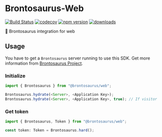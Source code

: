 # Brontosaurus-Web

[![Build Status](https://travis-ci.com/SudoDotDog/Brontosaurus-Web.svg?branch=master)](https://travis-ci.com/SudoDotDog/Brontosaurus-Web)
[![codecov](https://codecov.io/gh/SudoDotDog/Brontosaurus-Web/branch/master/graph/badge.svg)](https://codecov.io/gh/SudoDotDog/Brontosaurus-Web)
[![npm version](https://badge.fury.io/js/%40brontosaurus%2Fweb.svg)](https://badge.fury.io/js/%40brontosaurus%2Fweb)
[![downloads](https://img.shields.io/npm/dm/@brontosaurus/web.svg)](https://www.npmjs.com/package/@brontosaurus/web)

:boar: Brontosaurus integration for web

## Usage

You have to get a `Brontosaurus` server running to use this SDK. Get more information from [Brontosaurus Project](https://github.com/SudoDotDog/Brontosaurus).

### Initialize

```ts
import { Brontosaurus } from "@brontosaurus/web";

Brontosaurus.hydrate(<Server>, <Application Key>);
Brontosaurus.hydrate(<Server>, <Application Key>, true); // If visitor is available
```

### Get token

```ts
import { Brontosaurus, Token } from "@brontosaurus/web";

const token: Token = Brontosaurus.hard();
```
